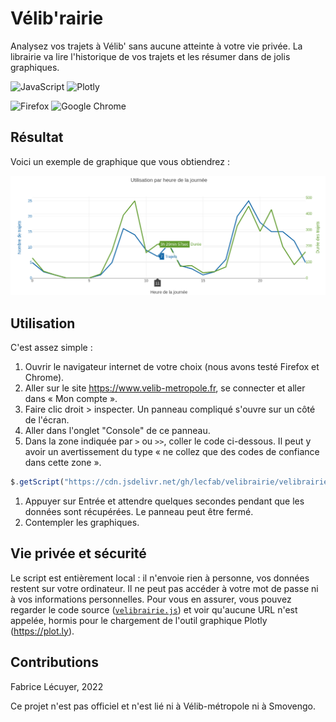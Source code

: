 # Vélib'rairie

Analysez vos trajets à Vélib' sans aucune atteinte à votre vie privée. La librairie va lire l'historique de vos trajets et les résumer dans de jolis graphiques.

![JavaScript](https://img.shields.io/badge/javascript-%23323330.svg?style=flat&logo=javascript&logoColor=%23F7DF1E)
![Plotly](https://img.shields.io/badge/Plotly-%233F4F75.svg?style=flat&logo=plotly&logoColor=white)

![Firefox](https://img.shields.io/badge/Firefox-FF7139?style=flat&logo=Firefox-Browser&logoColor=white)
![Google Chrome](https://img.shields.io/badge/Google%20Chrome-4285F4?style=flat&logo=GoogleChrome&logoColor=white)

## Résultat

Voici un exemple de graphique que vous obtiendrez :

![](trips-per-hour.png)


## Utilisation

C'est assez simple :
1. Ouvrir le navigateur internet de votre choix (nous avons testé Firefox et Chrome).
1. Aller sur le site https://www.velib-metropole.fr, se connecter et aller dans « Mon compte ».
1. Faire clic droit > inspecter. Un panneau compliqué s'ouvre sur un côté de l'écran.
1. Aller dans l'onglet "Console" de ce panneau.
1. Dans la zone indiquée par `>` ou `>>`, coller le code ci-dessous. Il peut y avoir un avertissement du type « ne collez que des codes de confiance dans cette zone ».
```javascript
$.getScript("https://cdn.jsdelivr.net/gh/lecfab/velibrairie/velibrairie.js")
```
1. Appuyer sur Entrée et attendre quelques secondes pendant que les données sont récupérées. Le panneau peut être fermé.
1. Contempler les graphiques.

## Vie privée et sécurité

Le script est entièrement local :
il n'envoie rien à personne,
vos données restent sur votre ordinateur.
Il ne peut pas accéder à votre mot de passe ni à vos informations personnelles.
Pour vous en assurer, vous pouvez regarder le code source ([`velibrairie.js`](velibrairie.js)) et voir qu'aucune URL n'est appelée, hormis pour le chargement de l'outil graphique Plotly (https://plot.ly).



## Contributions

Fabrice Lécuyer, 2022

Ce projet n'est pas officiel et n'est lié ni à Vélib-métropole ni à Smovengo.

